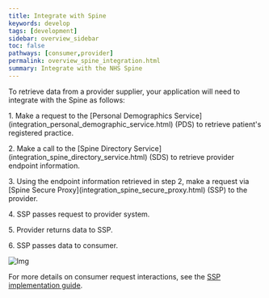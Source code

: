 ```yaml
---
title: Integrate with Spine
keywords: develop
tags: [development]
sidebar: overview_sidebar
toc: false
pathways: [consumer,provider]
permalink: overview_spine_integration.html
summary: Integrate with the NHS Spine
---
```


To retrieve data from a provider supplier, your application will need to integrate with the Spine as follows:

<p>1. Make a request to the [Personal Demographics Service](integration_personal_demographic_service.html) (PDS) to retrieve patient's registered practice.</p>
<p>2. Make a call to the [Spine Directory Service](integration_spine_directory_service.html) (SDS) to retrieve provider endpoint information.</p>
<p>3. Using the endpoint information retrieved in step 2, make a request via [Spine Secure Proxy](integration_spine_secure_proxy.html) (SSP) to the provider.</p>
<p>4. SSP passes request to provider system.</p>
<p>5. Provider returns data to SSP.</p>
<p>6. SSP passes data to consumer.</p>

![Img](images/integration/gp_connect_apis.png)

For more details on consumer request interactions, see the [SSP implementation guide](https://developer.nhs.uk/apis/spine-core-1-0/ssp_implementation_guide.html).

